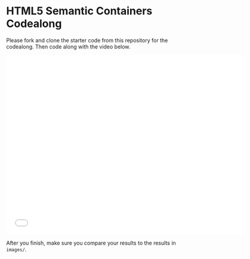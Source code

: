 # HTML5 Semantic Containers Codealong

Please fork and clone the starter code from this repository for the codealong. Then code along with the video below.

<iframe width="640" height="480" src="//www.youtube.com/embed/xrDw6I4MSBk?rel=0" frameborder="0" allowfullscreen></iframe>

After you finish, make sure you compare your results to the results in `images/`.

